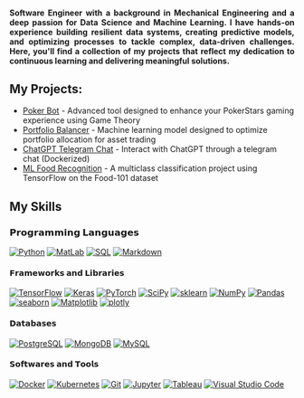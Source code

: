 <h4 align="justify"> 
Software Engineer with a background in Mechanical Engineering and a deep passion for Data Science and Machine Learning. I have hands-on experience building resilient data systems, creating predictive models, and optimizing processes to tackle complex, data-driven challenges. Here, you'll find a collection of my projects that reflect my dedication to continuous learning and delivering meaningful solutions.
</h4>


## My Projects:
- [Poker Bot](https://github.com/voverius/Poker-Bot) - Advanced tool designed to enhance your PokerStars gaming experience using Game Theory
- [Portfolio Balancer](https://github.com/voverius/Portfolio-Balancer) - Machine learning model designed to optimize portfolio allocation for asset trading
- [ChatGPT Telegram Chat](https://github.com/voverius/ChatGPT-Telegram) - Interact with ChatGPT through a telegram chat (Dockerized)
- [ML Food Recognition](https://github.com/voverius/Food-Recognition) - A multiclass classification project using TensorFlow on the Food-101 dataset


## My Skills
### 𝗣𝗿𝗼𝗴𝗿𝗮𝗺𝗺𝗶𝗻𝗴 𝗟𝗮𝗻𝗴𝘂𝗮𝗴𝗲𝘀
<a href="#"><img alt="Python" src="https://img.shields.io/badge/Python-2a5b84.svg?logo=python&logoColor=white"></a>
<a href="#"><img alt="MatLab" src="https://img.shields.io/badge/MatLab-2a5b84.svg?logo=matlab&logoColor=white"></a>
<a href="#"><img alt="SQL" src="https://custom-icon-badges.herokuapp.com/badge/SQL-2a5b84.svg?logo=database&logoColor=white"></a>
<a href="#"><img alt="Markdown" src="https://img.shields.io/badge/Markdown-2a5b84.svg?logo=markdown&logoColor=white"></a>
  
#### 𝗙𝗿𝗮𝗺𝗲𝘄𝗼𝗿𝗸𝘀 𝗮𝗻𝗱 𝗟𝗶𝗯𝗿𝗮𝗿𝗶𝗲𝘀
<a href="#"><img alt="TensorFlow" src="https://img.shields.io/badge/TensorFlow-2a5b84.svg?logo=TensorFlow&logoColor=white"></a>
<a href="#"><img alt="Keras" src="https://img.shields.io/badge/Keras-2a5b84.svg?logo=Keras&logoColor=white"></a>
<a href="#"><img alt="PyTorch" src="https://img.shields.io/badge/PyTorch-2a5b84.svg?logo=Pytorch&logoColor=white"></a>
<a href="#"><img alt="SciPy" src="https://img.shields.io/badge/SciPy-2a5b84.svg?logo=scipy&logoColor=white"></a>
<a href="#"><img alt="sklearn" src="https://img.shields.io/badge/sklearn-2a5b84.svg?logo=scikitlearn&logoColor=white"></a>
<a href="#"><img alt="NumPy" src="https://img.shields.io/badge/Numpy-2a5b84.svg?logo=numpy&logoColor=white"></a>
<a href="#"><img alt="Pandas" src="https://img.shields.io/badge/Pandas-2a5b84.svg?logo=pandas&logoColor=white"></a>
<a href="#"><img alt="seaborn" src="https://img.shields.io/badge/seaborn-2a5b84.svg?logo=pandas&logoColor=white"></a>
<a href="#"><img alt="Matplotlib" src="https://img.shields.io/badge/Matplotlib-2a5b84.svg?logo=matplotlib-python&logoColor=white"></a>
<a href="#"><img alt="plotly" src="https://img.shields.io/badge/plotly-2a5b84.svg?logo=plotly-python&logoColor=white"></a>
  
#### 𝗗𝗮𝘁𝗮𝗯𝗮𝘀𝗲𝘀
<a href="#"><img alt="PostgreSQL" src="https://img.shields.io/badge/PostgreSQL-2a5b84.svg?logo=postgresql&logoColor=white"></a>
<a href="#"><img alt="MongoDB" src="https://img.shields.io/badge/MongoDB-2a5b84.svg?logo=mongodb&logoColor=white"></a>
<a href="#"><img alt="MySQL" src="https://img.shields.io/badge/MySQL-2a5b84.svg?logo=mysql&logoColor=white"></a>

#### 𝗦𝗼𝗳𝘁𝘄𝗮𝗿𝗲𝘀 𝗮𝗻𝗱 𝗧𝗼𝗼𝗹𝘀
<a href="#"><img alt="Docker" src="https://img.shields.io/badge/Docker-2a5b84.svg?logo=docker&logoColor=white"></a>
<a href="#"><img alt="Kubernetes" src="https://img.shields.io/badge/Kubernetes-2a5b84.svg?logo=kubernetes&logoColor=white"></a>
<a href="#"><img alt="Git" src="https://img.shields.io/badge/Git-2a5b84.svg?logo=git&logoColor=white"></a>
<a href="#"><img alt="Jupyter" src="https://img.shields.io/badge/Jupyter-2a5b84.svg?logo=Jupyter&logoColor=white"></a>
<a href="#"><img alt="Tableau" src="https://img.shields.io/badge/Tableau-2a5b84.svg?logo=Tableau&logoColor=white"></a>
<a href="#"><img alt="Visual Studio Code" src="https://img.shields.io/badge/Visual%20Studio%20Code-2a5b84.svg?logo=visual-studio-code&logoColor=white"></a>

